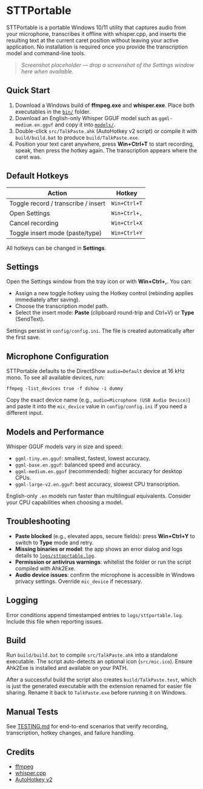 # STTPortable

STTPortable is a portable Windows 10/11 utility that captures audio from your microphone, transcribes it offline with whisper.cpp, and inserts the resulting text at the current caret position without leaving your active application. No installation is required once you provide the transcription model and command-line tools.

> _Screenshot placeholder — drop a screenshot of the Settings window here when available._

## Quick Start

1. Download a Windows build of **ffmpeg.exe** and **whisper.exe**. Place both executables in the [`bin/`](bin/) folder.
2. Download an English-only Whisper GGUF model such as `ggml-medium.en.gguf` and copy it into [`models/`](models/).
3. Double-click `src/TalkPaste.ahk` (AutoHotkey v2 script) or compile it with `build/build.bat` to produce `build/TalkPaste.exe`.
4. Position your text caret anywhere, press **Win+Ctrl+T** to start recording, speak, then press the hotkey again. The transcription appears where the caret was.

## Default Hotkeys

| Action | Hotkey |
| --- | --- |
| Toggle record / transcribe / insert | `Win+Ctrl+T` |
| Open Settings | `Win+Ctrl+,` |
| Cancel recording | `Win+Ctrl+X` |
| Toggle insert mode (paste/type) | `Win+Ctrl+Y` |

All hotkeys can be changed in **Settings**.

## Settings

Open the Settings window from the tray icon or with **Win+Ctrl+,**. You can:

- Assign a new toggle hotkey using the Hotkey control (rebinding applies immediately after saving).
- Choose the transcription model path.
- Select the insert mode: **Paste** (clipboard round-trip and Ctrl+V) or **Type** (SendText).

Settings persist in `config/config.ini`. The file is created automatically after the first save.

## Microphone Configuration

STTPortable defaults to the DirectShow `audio=Default` device at 16 kHz mono. To see all available devices, run:

```
ffmpeg -list_devices true -f dshow -i dummy
```

Copy the exact device name (e.g., `audio=Microphone (USB Audio Device)`) and paste it into the `mic_device` value in `config/config.ini` if you need a different input.

## Models and Performance

Whisper GGUF models vary in size and speed:

- `ggml-tiny.en.gguf`: smallest, fastest, lowest accuracy.
- `ggml-base.en.gguf`: balanced speed and accuracy.
- `ggml-medium.en.gguf` (recommended): higher accuracy for desktop CPUs.
- `ggml-large-v2.en.gguf`: best accuracy, slowest CPU transcription.

English-only `.en` models run faster than multilingual equivalents. Consider your CPU capabilities when choosing a model.

## Troubleshooting

- **Paste blocked** (e.g., elevated apps, secure fields): press **Win+Ctrl+Y** to switch to **Type** mode and retry.
- **Missing binaries or model**: the app shows an error dialog and logs details to [`logs/sttportable.log`](logs/).
- **Permission or antivirus warnings**: whitelist the folder or run the script compiled with Ahk2Exe.
- **Audio device issues**: confirm the microphone is accessible in Windows privacy settings. Override `mic_device` if necessary.

## Logging

Error conditions append timestamped entries to `logs/sttportable.log`. Include this file when reporting issues.

## Build

Run `build/build.bat` to compile `src/TalkPaste.ahk` into a standalone executable. The script auto-detects an optional icon (`src/mic.ico`). Ensure Ahk2Exe is installed and available on your PATH.

After a successful build the script also creates `build/TalkPaste.test`, which is just the generated executable with the extension renamed for easier file sharing. Rename it back to `TalkPaste.exe` before running it on Windows.

## Manual Tests

See [TESTING.md](TESTING.md) for end-to-end scenarios that verify recording, transcription, hotkey changes, and failure handling.

## Credits

- [ffmpeg](https://ffmpeg.org/)
- [whisper.cpp](https://github.com/ggerganov/whisper.cpp)
- [AutoHotkey v2](https://www.autohotkey.com/v2/)
